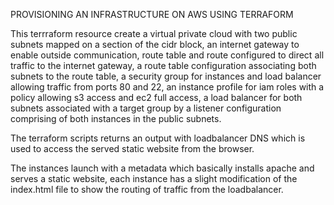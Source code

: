 
PROVISIONING AN INFRASTRUCTURE ON AWS USING TERRAFORM

This terrraform resource create a virtual private cloud with two public subnets mapped on a section of the cidr block, an internet gateway to enable outside communication, route table and route configured to direct all traffic to the internet gateway, a route table configuration associating both subnets to the route table, a security group for instances and load balancer allowing traffic from ports 80 and 22, an instance profile for iam roles with a policy allowing s3 access and ec2 full access, a load balancer for both subnets associated with a target group by a listener configuration comprising of both instances in the public subnets. 


The terraform scripts returns an output with loadbalancer DNS which is used to access the served static website from the browser.


The instances launch with a metadata which basically installs apache and serves a static website, each instance has a slight modification of the index.html file to show the routing of traffic from the loadbalancer.

